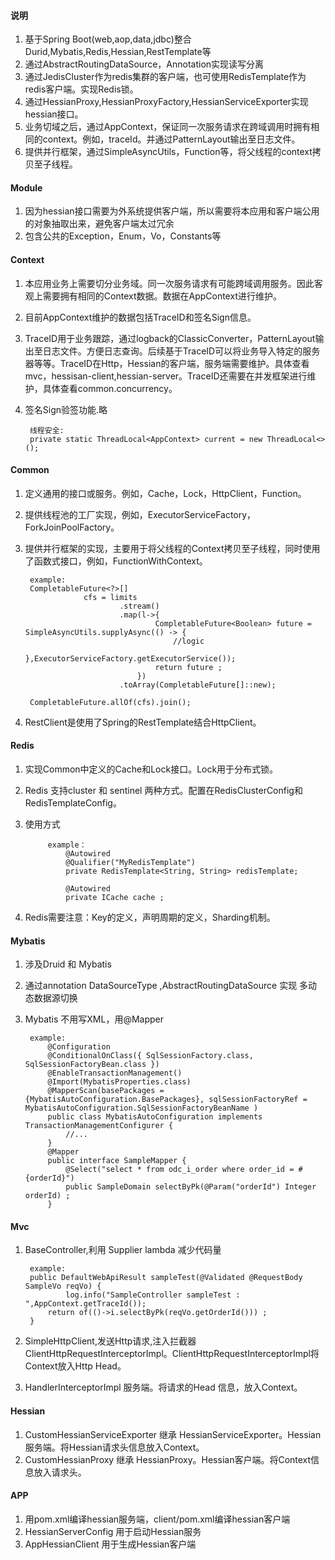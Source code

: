 #### 说明
1. 基于Spring Boot(web,aop,data,jdbc)整合Durid,Mybatis,Redis,Hessian,RestTemplate等
2. 通过AbstractRoutingDataSource，Annotation实现读写分离
3. 通过JedisCluster作为redis集群的客户端，也可使用RedisTemplate作为redis客户端。实现Redis锁。
4. 通过HessianProxy,HessianProxyFactory,HessianServiceExporter实现hessian接口。
5. 业务切域之后，通过AppContext，保证同一次服务请求在跨域调用时拥有相同的context。例如，traceId。并通过PatternLayout输出至日志文件。
6. 提供并行框架，通过SimpleAsyncUtils，Function等，将父线程的context拷贝至子线程。

#### Module
1. 因为hessian接口需要为外系统提供客户端，所以需要将本应用和客户端公用的对象抽取出来，避免客户端太过冗余
2. 包含公共的Exception，Enum，Vo，Constants等

#### Context
1. 本应用业务上需要切分业务域。同一次服务请求有可能跨域调用服务。因此客观上需要拥有相同的Context数据。数据在AppContext进行维护。
2. 目前AppContext维护的数据包括TraceID和签名Sign信息。
3. TraceID用于业务跟踪，通过logback的ClassicConverter，PatternLayout输出至日志文件。方便日志查询。后续基于TraceID可以将业务导入特定的服务器等等。TraceID在Http，Hessian的客户端，服务端需要维护。具体查看mvc，hessisan-client,hessian-server。TraceID还需要在并发框架进行维护，具体查看common.concurrency。
4. 签名Sign验签功能.略

		线程安全:
		private static ThreadLocal<AppContext> current = new ThreadLocal<>();

#### Common
1. 定义通用的接口或服务。例如，Cache，Lock，HttpClient，Function。
2. 提供线程池的工厂实现，例如，ExecutorServiceFactory，ForkJoinPoolFactory。
3. 提供并行框架的实现，主要用于将父线程的Context拷贝至子线程，同时使用了函数式接口，例如，FunctionWithContext。

		example:
		CompletableFuture<?>[] 
                    cfs = limits
                            .stream()
                            .map(l->{
                                    CompletableFuture<Boolean> future = SimpleAsyncUtils.supplyAsync(() -> {
                                        //logic          
                                    },ExecutorServiceFactory.getExecutorService());
                                    return future ;
                                })
                            .toArray(CompletableFuture[]::new); 
            
		CompletableFuture.allOf(cfs).join(); 

4. RestClient是使用了Spring的RestTemplate结合HttpClient。

#### Redis
1. 实现Common中定义的Cache和Lock接口。Lock用于分布式锁。
2. Redis 支持cluster 和 sentinel 两种方式。配置在RedisClusterConfig和RedisTemplateConfig。
3. 使用方式

			example：
			    @Autowired
			    @Qualifier("MyRedisTemplate")
			    private RedisTemplate<String, String> redisTemplate;
			    
			    @Autowired
			    private ICache cache ;
4. Redis需要注意：Key的定义，声明周期的定义，Sharding机制。

#### Mybatis
1. 涉及Druid 和 Mybatis
2. 通过annotation DataSourceType ,AbstractRoutingDataSource 实现 多动态数据源切换
3. Mybatis 不用写XML，用@Mapper

		example:
			@Configuration
			@ConditionalOnClass({ SqlSessionFactory.class, SqlSessionFactoryBean.class })
			@EnableTransactionManagement()
			@Import(MybatisProperties.class) 
			@MapperScan(basePackages = {MybatisAutoConfiguration.BasePackages}, sqlSessionFactoryRef = MybatisAutoConfiguration.SqlSessionFactoryBeanName )
			public class MybatisAutoConfiguration implements TransactionManagementConfigurer { 
				//...
			}
			@Mapper
			public interface SampleMapper {
			    @Select("select * from odc_i_order where order_id = #{orderId}")
			    public SampleDomain selectByPk(@Param("orderId") Integer orderId) ;
			}

#### Mvc
1. BaseController,利用 Supplier lambda 减少代码量
		
		example:
		public DefaultWebApiResult sampleTest(@Validated @RequestBody SampleVo reqVo) {
		        log.info("SampleController sampleTest : ",AppContext.getTraceId());
			return of(()->i.selectByPk(reqVo.getOrderId())) ;
		}
2. SimpleHttpClient,发送Http请求,注入拦截器ClientHttpRequestInterceptorImpl。ClientHttpRequestInterceptorImpl将Context放入Http Head。
3. HandlerInterceptorImpl 服务端。将请求的Head 信息，放入Context。

#### Hessian
1. CustomHessianServiceExporter 继承 HessianServiceExporter。Hessian服务端。将Hessian请求头信息放入Context。
2. CustomHessianProxy 继承 HessianProxy。Hessian客户端。将Context信息放入请求头。

#### APP
1. 用pom.xml编译hessian服务端，client/pom.xml编译hessian客户端
2. HessianServerConfig 用于启动Hessian服务
3. AppHessianClient 用于生成Hessian客户端